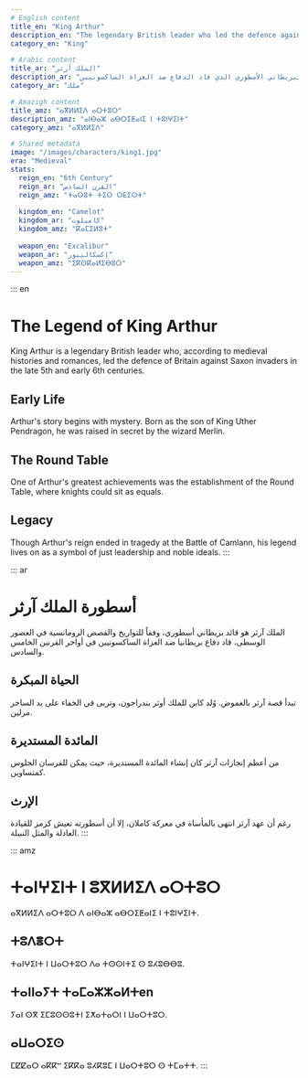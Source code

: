 ```yaml
---
# English content
title_en: "King Arthur"
description_en: "The legendary British leader who led the defence against Saxon invaders"
category_en: "King"

# Arabic content
title_ar: "الملك آرثر"
description_ar: "القائد البريطاني الأسطوري الذي قاد الدفاع ضد الغزاة الساكسونيين"
category_ar: "ملك"

# Amazigh content
title_amz: "ⴰⴳⵍⵍⵉⴷ ⴰⵔⵜⵓⵔ"
description_amz: "ⴰⵏⴱⴰⵣ ⴰⴱⵔⵉⵟⴰⵏⵉ ⵏ ⵜⵓⵏⵖⵉⵏⵜ"
category_amz: "ⴰⴳⵍⵍⵉⴷ"

# Shared metadata
image: "/images/characters/king1.jpg"
era: "Medieval"
stats:
  reign_en: "6th Century"
  reign_ar: "القرن السادس"
  reign_amz: "ⵜⴰⵙⵓⵜ ⵜⵉⵙ ⵙⴹⵉⵙⵜ"
  
  kingdom_en: "Camelot"
  kingdom_ar: "كاميلوت"
  kingdom_amz: "ⴽⴰⵎⵉⵍⵓⵜ"
  
  weapon_en: "Excalibur"
  weapon_ar: "إكسكاليبور"
  weapon_amz: "ⵉⴽⵙⴽⴰⵍⵉⴱⵓⵔ"
---
```


<!-- English Content -->
::: en
# The Legend of King Arthur

King Arthur is a legendary British leader who, according to medieval histories and romances, led the defence of Britain against Saxon invaders in the late 5th and early 6th centuries.

## Early Life

Arthur's story begins with mystery. Born as the son of King Uther Pendragon, he was raised in secret by the wizard Merlin.

## The Round Table

One of Arthur's greatest achievements was the establishment of the Round Table, where knights could sit as equals.

## Legacy

Though Arthur's reign ended in tragedy at the Battle of Camlann, his legend lives on as a symbol of just leadership and noble ideals.
:::

<!-- Arabic Content -->
::: ar
# أسطورة الملك آرثر

الملك آرثر هو قائد بريطاني أسطوري، وفقاً للتواريخ والقصص الرومانسية في العصور الوسطى، قاد دفاع بريطانيا ضد الغزاة الساكسونيين في أواخر القرنين الخامس والسادس.

## الحياة المبكرة

تبدأ قصة آرثر بالغموض. وُلد كابن للملك أوثر بندراجون، وتربى في الخفاء على يد الساحر مرلين.

## المائدة المستديرة

من أعظم إنجازات آرثر كان إنشاء المائدة المستديرة، حيث يمكن للفرسان الجلوس كمتساوين.

## الإرث

رغم أن عهد آرثر انتهى بالمأساة في معركة كاملان، إلا أن أسطورته تعيش كرمز للقيادة العادلة والمثل النبيلة.
:::

<!-- Amazigh Content -->
::: amz
# ⵜⴰⵏⵖⵉⵏⵜ ⵏ ⵓⴳⵍⵍⵉⴷ ⴰⵔⵜⵓⵔ

ⴰⴳⵍⵍⵉⴷ ⴰⵔⵜⵓⵔ ⴷ ⴰⵏⴱⴰⵣ ⴰⴱⵔⵉⵟⴰⵏⵉ ⵏ ⵜⵓⵏⵖⵉⵏⵜ.

## ⵜⵓⴷⴻⵔⵜ

ⵜⴰⵏⵖⵉⵏⵜ ⵏ ⵡⴰⵔⵜⵓⵔ ⴷⴰ ⵜⵙⵙⵏⵜⵉ ⵙ ⵓⵃⵓⴱⴱⵓ.

## ⵜⴰⵏⵏⴰⵢⵜ ⵜⴰⵎⴰⵣⵣⴰⵍⵜen

ⵢⴰⵏ ⵙⴳ ⵉⵎⵓⵙⵙⵓⵜⵏ ⵉⵅⴰⵜⴰⵔⵏ ⵏ ⵡⴰⵔⵜⵓⵔ.

## ⴰⵡⴰⵔⵉⵙ

ⵎⵇⵇⴰⵔ ⴰⴽⴽⵯ ⵉⴽⴽⴰ ⵓⵃⴽⵓⵎ ⵏ ⵡⴰⵔⵜⵓⵔ ⵙ ⵜⵎⴰⵜⵜ.
:::
